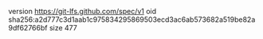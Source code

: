 version https://git-lfs.github.com/spec/v1
oid sha256:a2d777c3d1aab1c975834295869503ecd3ac6ab573682a519be82a9df62766bf
size 477
